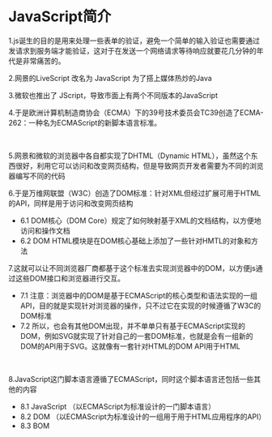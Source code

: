 # JavaScript简介

1.js诞生的目的是用来处理一些表单的验证，避免一个简单的输入验证也需要通过发请求到服务端才能验证，这对于在发送一个网络请求等待响应就要花几分钟的年代是非常痛苦的。

2.网景的LiveScript 改名为 JavaScript  为了搭上媒体热炒的Java

3.微软也推出了 JScript，导致市面上有两个不同版本的JavaScript

4.于是欧洲计算机制造商协会（ECMA）下的39号技术委员会TC39创造了ECMA-262：一种名为ECMAScript的新脚本语言标准。

<br />

5.网景和微软的浏览器中各自都实现了DHTML（Dynamic HTML），虽然这个东西很好，利用它可以访问和改变网页结构，但是导致网页开发者需要为不同的浏览器编写不同的代码

6.于是万维网联盟（W3C）创造了DOM标准：针对XML但经过扩展可用于HTML的API，同样是用于访问和改变网页结构
- 6.1 DOM核心（DOM Core）规定了如何映射基于XML的文档结构，以方便地访问和操作文档
- 6.2 DOM HTML模块是在DOM核心基础上添加了一些针对HMTL的对象和方法

7.这就可以让不同浏览器厂商都基于这个标准去实现浏览器中的DOM，以方便js通过这些DOM接口和浏览器进行交互。
- 7.1 注意：浏览器中的DOM是基于ECMAScript的核心类型和语法实现的一组API，目的就是实现针对浏览器的操作，只不过它在实现的时候遵循了W3C的DOM标准
- 7.2 所以，也会有其他DOM出现，并不单单只有基于ECMAScript实现的DOM，例如SVG就实现了针对自己的一套DOM标准，也就是会有一组新的DOM的API用于SVG。这就像有一套针对HTML的DOM API用于HTML

<br />

8.JavaScript这门脚本语言遵循了ECMAScript，同时这个脚本语言还包括一些其他的内容
-   8.1 JavaScript （以ECMAScript为标准设计的一门脚本语言）
-   8.2 DOM （以ECMAScript为标准设计的一组用于用于HTML应用程序的API）
-   8.3 BOM
